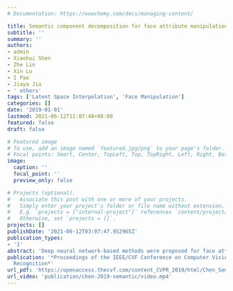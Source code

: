 ```yaml
---
# Documentation: https://wowchemy.com/docs/managing-content/

title: Semantic component decomposition for face attribute manipulation
subtitle: ''
summary: ''
authors:
- admin
- Xiaohui Shen
- Zhe Lin
- Xin Lu
- I Pao
- Jiaya Jia
- ' others'
tags: ['Latent Space Interpolation', 'Face Manipulation']
categories: []
date: '2019-01-01'
lastmod: 2021-06-12T11:07:48+08:00
featured: false
draft: false

# Featured image
# To use, add an image named `featured.jpg/png` to your page's folder.
# Focal points: Smart, Center, TopLeft, Top, TopRight, Left, Right, BottomLeft, Bottom, BottomRight.
image:
  caption: ''
  focal_point: ''
  preview_only: false

# Projects (optional).
#   Associate this post with one or more of your projects.
#   Simply enter your project's folder or file name without extension.
#   E.g. `projects = ["internal-project"]` references `content/project/deep-learning/index.md`.
#   Otherwise, set `projects = []`.
projects: []
publishDate: '2021-06-12T03:07:47.952965Z'
publication_types:
- '1'
abstract: 'Deep neural network-based methods were proposed for face attribute manipulation. There still exist, however, two major issues, i.e., insufficient visual quality (or resolution) of the results and lack of user control. They limit the applicability of existing methods since users may have different editing preference on facial attributes. In this paper, we address these issues by proposing a semantic component model. The model decomposes a facial attribute into multiple semantic components, each corresponds to a specific face region. This not only allows for user control of edit strength on different parts based on their preference, but also makes it effective to remove unwanted edit effect. Further, each semantic component is composed of two fundamental elements, which determine the edit effect and region respectively. This property provides fine interactive control. As shown in experiments, our model not only produces high-quality results, but also allows effective user interaction.'
publication: '*Proceedings of the IEEE/CVF Conference on Computer Vision and Pattern
  Recognition*'
url_pdf: 'https://openaccess.thecvf.com/content_CVPR_2019/html/Chen_Semantic_Component_Decomposition_for_Face_Attribute_Manipulation_CVPR_2019_paper.html'
url_video: 'publication/chen-2019-semantic/video.mp4'
---
```

